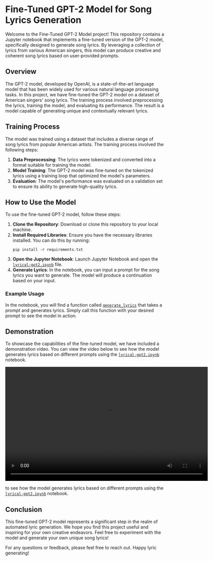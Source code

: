 # Fine-Tuned GPT-2 Model for Song Lyrics Generation

Welcome to the Fine-Tuned GPT-2 Model project! This repository contains a Jupyter notebook that implements a fine-tuned version of the GPT-2 model, specifically designed to generate song lyrics. By leveraging a collection of lyrics from various American singers, this model can produce creative and coherent song lyrics based on user-provided prompts.

## Overview

The GPT-2 model, developed by OpenAI, is a state-of-the-art language model that has been widely used for various natural language processing tasks. In this project, we have fine-tuned the GPT-2 model on a dataset of American singers' song lyrics. The training process involved preprocessing the lyrics, training the model, and evaluating its performance. The result is a model capable of generating unique and contextually relevant lyrics.

## Training Process

The model was trained using a dataset that includes a diverse range of song lyrics from popular American artists. The training process involved the following steps:

1.  **Data Preprocessing**: The lyrics were tokenized and converted into a format suitable for training the model.
2.  **Model Training**: The GPT-2 model was fine-tuned on the tokenized lyrics using a training loop that optimized the model's parameters.
3.  **Evaluation**: The model's performance was evaluated on a validation set to ensure its ability to generate high-quality lyrics.

## How to Use the Model

To use the fine-tuned GPT-2 model, follow these steps:

1.  **Clone the Repository**: Download or clone this repository to your local machine.
2.  **Install Required Libraries**: Ensure you have the necessary libraries installed. You can do this by running:
    ```
    pip install -r requirements.txt
    ```
3.  **Open the Jupyter Notebook**: Launch Jupyter Notebook and open the [`lyrical-gpt2.ipynb`](lyrical-gpt2.ipynb) file.
4.  **Generate Lyrics**: In the notebook, you can input a prompt for the song lyrics you want to generate. The model will produce a continuation based on your input.

### Example Usage

In the notebook, you will find a function called [`generate_lyrics`](lyrical-gpt2.ipynb) that takes a prompt and generates lyrics. Simply call this function with your desired prompt to see the model in action.

## Demonstration

To showcase the capabilities of the fine-tuned model, we have included a demonstration video. You can view the video below to see how the model generates lyrics based on different prompts using the [`lyrical-gpt2.ipynb`](lyrical-gpt2.ipynb) notebook.

<video controls width="640" height="360">
  <source src="Sample.mp4" type="video/mp4">
  Your browser does not support the video tag.
</video>

 to see how the model generates lyrics based on different prompts using the [`lyrical-gpt2.ipynb`](lyrical-gpt2.ipynb) notebook.

## Conclusion

This fine-tuned GPT-2 model represents a significant step in the realm of automated lyric generation. We hope you find this project useful and inspiring for your own creative endeavors. Feel free to experiment with the model and generate your own unique song lyrics!

For any questions or feedback, please feel free to reach out. Happy lyric generating!